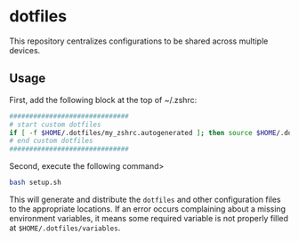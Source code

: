 # dotfiles

This repository centralizes configurations to be shared across multiple devices.

## Usage

First, add the following block at the top of ~/.zshrc:
```bash
##############################
# start custom dotfiles
if [ -f $HOME/.dotfiles/my_zshrc.autogenerated ]; then source $HOME/.dotfiles/my_zshrc.autogenerated; fi
# end custom dotfiles
##############################
```

Second, execute the following command>
```bash 
bash setup.sh
```
This will generate and distribute the `dotfiles` and other configuration files to the appropriate locations. If an error occurs complaining about a missing environment variables, it means some required variable is not properly filled at ```$HOME/.dotfiles/variables```.